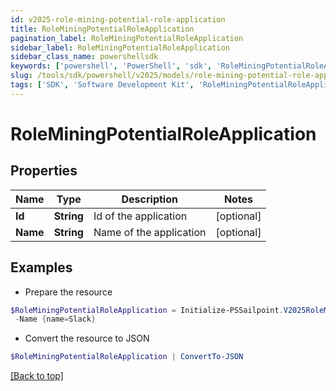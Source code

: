 ```yaml
---
id: v2025-role-mining-potential-role-application
title: RoleMiningPotentialRoleApplication
pagination_label: RoleMiningPotentialRoleApplication
sidebar_label: RoleMiningPotentialRoleApplication
sidebar_class_name: powershellsdk
keywords: ['powershell', 'PowerShell', 'sdk', 'RoleMiningPotentialRoleApplication', 'V2025RoleMiningPotentialRoleApplication'] 
slug: /tools/sdk/powershell/v2025/models/role-mining-potential-role-application
tags: ['SDK', 'Software Development Kit', 'RoleMiningPotentialRoleApplication', 'V2025RoleMiningPotentialRoleApplication']
---
```



# RoleMiningPotentialRoleApplication

## Properties

Name | Type | Description | Notes
------------ | ------------- | ------------- | -------------
**Id** | **String** | Id of the application | [optional] 
**Name** | **String** | Name of the application | [optional] 

## Examples

- Prepare the resource
```powershell
$RoleMiningPotentialRoleApplication = Initialize-PSSailpoint.V2025RoleMiningPotentialRoleApplication  -Id {id=2c9180877212632a017228d5a796292b} `
 -Name {name=Slack}
```

- Convert the resource to JSON
```powershell
$RoleMiningPotentialRoleApplication | ConvertTo-JSON
```


[[Back to top]](#) 

